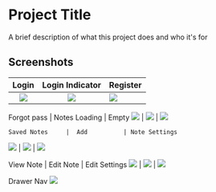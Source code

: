 
# Project Title

A brief description of what this project does and who it's for


## Screenshots

Login             |  Login Indicator          | Register
:-------------------------:|:-------------------------:|:-------------------------
![](https://github.com/towhid135/React-Native-TODO-2/blob/main/Screenshot/Login.jpg)  |  ![](https://github.com/towhid135/React-Native-TODO-2/blob/main/Screenshot/Spinner-Login.jpg) |  ![](https://github.com/towhid135/React-Native-TODO-2/blob/main/Screenshot/Register.jpg)

Forgot pass             |  Notes Loading          | Empty
![](https://github.com/towhid135/React-Native-TODO-2/blob/main/Screenshot/Forgot%20pass.jpg) |  ![](https://github.com/towhid135/React-Native-TODO-2/blob/main/Screenshot/Notes%20Loading.jpg) |  ![](https://github.com/towhid135/React-Native-TODO-2/blob/main/Screenshot/Initial%20View.jpg)

    Saved Notes     |  Add          | Note Settings
![](https://github.com/towhid135/React-Native-TODO-2/blob/main/Screenshot/Home.jpg)  |  ![](https://github.com/towhid135/React-Native-TODO-2/blob/main/Screenshot/Add.jpg) |  ![](https://github.com/towhid135/React-Native-TODO-2/blob/main/Screenshot/Note%20Settings.jpg)

View Note             |  Edit Note          | Edit Settings
![](https://github.com/towhid135/React-Native-TODO-2/blob/main/Screenshot/Note-View.jpg)  |  ![](https://github.com/towhid135/React-Native-TODO-2/blob/main/Screenshot/Edit%20Note.jpg) |  ![](https://github.com/towhid135/React-Native-TODO-2/blob/main/Screenshot/Edit%20Settings.jpg)

Drawer Nav
![](https://github.com/towhid135/React-Native-TODO-2/blob/main/Screenshot/Drawer.jpg) 

